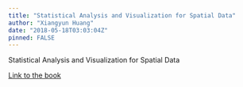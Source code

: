 ```yaml
---
title: "Statistical Analysis and Visualization for Spatial Data"
author: "Xiangyun Huang"
date: "2018-05-18T03:03:04Z"
pinned: FALSE
---
```


Statistical Analysis and Visualization for Spatial Data

[Link to the book](https://bookdown.org/xiangyun/geospatial/)
